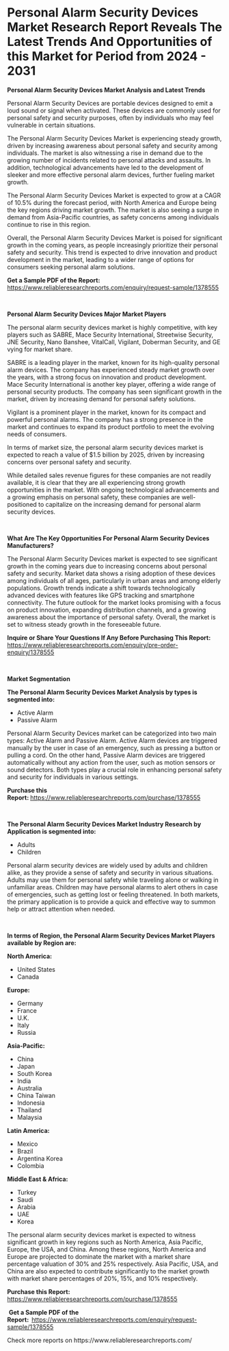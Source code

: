 <p><h1>Personal Alarm Security Devices Market Research Report Reveals The Latest Trends And Opportunities of this Market for Period from 2024 - 2031</h1></p><p><strong>Personal Alarm Security Devices Market Analysis and Latest Trends</strong></p>
<p><p>Personal Alarm Security Devices are portable devices designed to emit a loud sound or signal when activated. These devices are commonly used for personal safety and security purposes, often by individuals who may feel vulnerable in certain situations.</p><p>The Personal Alarm Security Devices Market is experiencing steady growth, driven by increasing awareness about personal safety and security among individuals. The market is also witnessing a rise in demand due to the growing number of incidents related to personal attacks and assaults. In addition, technological advancements have led to the development of sleeker and more effective personal alarm devices, further fueling market growth.</p><p>The Personal Alarm Security Devices Market is expected to grow at a CAGR of 10.5% during the forecast period, with North America and Europe being the key regions driving market growth. The market is also seeing a surge in demand from Asia-Pacific countries, as safety concerns among individuals continue to rise in this region.</p><p>Overall, the Personal Alarm Security Devices Market is poised for significant growth in the coming years, as people increasingly prioritize their personal safety and security. This trend is expected to drive innovation and product development in the market, leading to a wider range of options for consumers seeking personal alarm solutions.</p></p>
<p><strong>Get a Sample PDF of the Report:&nbsp;</strong> <a href="https://www.reliableresearchreports.com/enquiry/request-sample/1378555">https://www.reliableresearchreports.com/enquiry/request-sample/1378555</a></p>
<p>&nbsp;</p>
<p><strong>Personal Alarm Security Devices Major Market Players</strong></p>
<p><p>The personal alarm security devices market is highly competitive, with key players such as SABRE, Mace Security International, Streetwise Security, JNE Security, Nano Banshee, VitalCall, Vigilant, Doberman Security, and GE vying for market share. </p><p>SABRE is a leading player in the market, known for its high-quality personal alarm devices. The company has experienced steady market growth over the years, with a strong focus on innovation and product development. Mace Security International is another key player, offering a wide range of personal security products. The company has seen significant growth in the market, driven by increasing demand for personal safety solutions. </p><p>Vigilant is a prominent player in the market, known for its compact and powerful personal alarms. The company has a strong presence in the market and continues to expand its product portfolio to meet the evolving needs of consumers. </p><p>In terms of market size, the personal alarm security devices market is expected to reach a value of $1.5 billion by 2025, driven by increasing concerns over personal safety and security. </p><p>While detailed sales revenue figures for these companies are not readily available, it is clear that they are all experiencing strong growth opportunities in the market. With ongoing technological advancements and a growing emphasis on personal safety, these companies are well-positioned to capitalize on the increasing demand for personal alarm security devices.</p></p>
<p>&nbsp;</p>
<p><strong>What Are The Key Opportunities For Personal Alarm Security Devices Manufacturers?</strong></p>
<p><p>The Personal Alarm Security Devices market is expected to see significant growth in the coming years due to increasing concerns about personal safety and security. Market data shows a rising adoption of these devices among individuals of all ages, particularly in urban areas and among elderly populations. Growth trends indicate a shift towards technologically advanced devices with features like GPS tracking and smartphone connectivity. The future outlook for the market looks promising with a focus on product innovation, expanding distribution channels, and a growing awareness about the importance of personal safety. Overall, the market is set to witness steady growth in the foreseeable future.</p></p>
<p><strong>Inquire or Share Your Questions If Any Before Purchasing This Report:</strong> <a href="https://www.reliableresearchreports.com/enquiry/pre-order-enquiry/1378555">https://www.reliableresearchreports.com/enquiry/pre-order-enquiry/1378555</a></p>
<p>&nbsp;</p>
<p><strong>Market Segmentation</strong></p>
<p><strong>The Personal Alarm Security Devices Market Analysis by types is segmented into:</strong></p>
<p><ul><li>Active Alarm</li><li>Passive Alarm</li></ul></p>
<p><p>Personal Alarm Security Devices market can be categorized into two main types: Active Alarm and Passive Alarm. Active Alarm devices are triggered manually by the user in case of an emergency, such as pressing a button or pulling a cord. On the other hand, Passive Alarm devices are triggered automatically without any action from the user, such as motion sensors or sound detectors. Both types play a crucial role in enhancing personal safety and security for individuals in various settings.</p></p>
<p><strong>Purchase this Report:&nbsp;</strong><a href="https://www.reliableresearchreports.com/purchase/1378555">https://www.reliableresearchreports.com/purchase/1378555</a></p>
<p>&nbsp;</p>
<p><strong>The Personal Alarm Security Devices Market Industry Research by Application is segmented into:</strong></p>
<p><ul><li>Adults</li><li>Children</li></ul></p>
<p><p>Personal alarm security devices are widely used by adults and children alike, as they provide a sense of safety and security in various situations. Adults may use them for personal safety while traveling alone or walking in unfamiliar areas. Children may have personal alarms to alert others in case of emergencies, such as getting lost or feeling threatened. In both markets, the primary application is to provide a quick and effective way to summon help or attract attention when needed.</p></p>
<p>&nbsp;</p>
<p><strong>In terms of Region, the Personal Alarm Security Devices Market Players available by Region are:</strong></p>
<p>
    <p> <strong> North America: </strong>
        <ul>
            <li>United States</li>
            <li>Canada</li>
        </ul>
        </p> 
    <p> <strong> Europe: </strong>
        <ul>
            <li>Germany</li>
            <li>France</li>
            <li>U.K.</li>
            <li>Italy</li>
            <li>Russia</li>
        </ul>
        </p> 
    <p> <strong> Asia-Pacific: </strong>
        <ul>
            <li>China</li>
            <li>Japan</li>
            <li>South Korea</li>
            <li>India</li>
            <li>Australia</li>
            <li>China Taiwan</li>
            <li>Indonesia</li>
            <li>Thailand</li>
            <li>Malaysia</li>
        </ul>
        </p> 
    <p> <strong> Latin America: </strong>
        <ul>
            <li>Mexico</li>
            <li>Brazil</li>
            <li>Argentina Korea</li>
            <li>Colombia</li>
        </ul>
        </p> 
    <p> <strong> Middle East & Africa: </strong>
        <ul>
            <li>Turkey</li>
            <li>Saudi</li>
            <li>Arabia</li>
            <li>UAE</li>
            <li>Korea</li>
        </ul>
    </p>
    </p>
<p><p>The personal alarm security devices market is expected to witness significant growth in key regions such as North America, Asia Pacific, Europe, the USA, and China. Among these regions, North America and Europe are projected to dominate the market with a market share percentage valuation of 30% and 25% respectively. Asia Pacific, USA, and China are also expected to contribute significantly to the market growth with market share percentages of 20%, 15%, and 10% respectively.</p></p>
<p><strong>Purchase this Report: </strong><a href="https://www.reliableresearchreports.com/purchase/1378555">https://www.reliableresearchreports.com/purchase/1378555</a></p>
<p>&nbsp;<strong>Get a Sample PDF of the Report:&nbsp;&nbsp;</strong><a href="https://www.reliableresearchreports.com/enquiry/request-sample/1378555">https://www.reliableresearchreports.com/enquiry/request-sample/1378555</a></p>
<p><strong></strong></p>
<p>Check more reports on https://www.reliableresearchreports.com/</p>